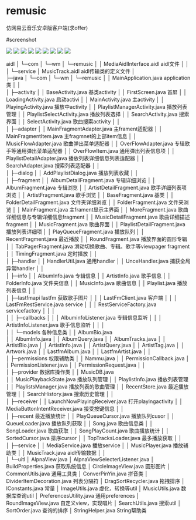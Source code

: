 # remusic
仿网易云音乐安卓版客户端(求offer)

#screenshot

![](https://github.com/aa112901/remusic/blob/master/remusic/screenshot/device-2016-03-24-133321%20(%E5%A4%8D%E5%88%B6).png) ![](https://github.com/aa112901/remusic/blob/master/remusic/screenshot/device-2016-03-24-133341%20(%E5%A4%8D%E5%88%B6).png)
![](https://github.com/aa112901/remusic/blob/master/remusic/screenshot/device-2016-03-24-133544%20(%E5%A4%8D%E5%88%B6).png)
![](https://github.com/aa112901/remusic/blob/master/remusic/screenshot/play_change.png)
![](https://github.com/aa112901/remusic/blob/master/remusic/screenshot/device-2016-03-24-134104%20(%E5%A4%8D%E5%88%B6).png)
![](https://github.com/aa112901/remusic/blob/master/remusic/screenshot/device-2016-03-24-151931%20(%E5%A4%8D%E5%88%B6).png)
![](https://github.com/aa112901/remusic/blob/master/remusic/screenshot/device-2016-03-24-134324%20(%E5%A4%8D%E5%88%B6).png)
![](https://github.com/aa112901/remusic/blob/master/remusic/screenshot/device-2016-03-26-121911%20(%E5%A4%8D%E5%88%B6).png)
![](https://github.com/aa112901/remusic/blob/master/remusic/screenshot/device-2016-03-26-123513.png)


aidl
│  └─com
│      └─wm
│          └─remusic
│              │  MediaAidlInterface.aidl  aidl文件
│              │  
│              └─service
│                      MusicTrack.aidl      aidl传输类的定义文件
│                      
├─java
│  └─com
│      └─wm
│          └─remusic
│              │  MainApplication.java    application类
│              │  
│              ├─activity
│              │      BaseActivity.java   基类activity
│              │      FirstScreen.java    首屏
│              │      LoadingActivity.java   启动activi
│              │      MainActivity.java   主activity
│              │      PlayingActivity.java   播放中activity
│              │      PlaylistManagerActivity.java   播放列表管理
│              │      PlaylistSelectActivity.java    播放列表选择
│              │      SearchActivity.java    搜索界面
│              │      SelectActivity.java    歌曲搜索activity
│              │      
│              ├─adapter
│              │      MainFragmentAdapter.java 主frament适配器
│              │      MainFragmentItem.java   主fragmnet的上部item信息
│              │      MusicFlowAdapter.java   歌曲弹出菜单适配器
│              │      OverFlowAdapter.java    专辑歌手等通用弹出菜单适配器
│              │      OverFlowItem.java       通用弹出列表信息项
│              │      PlaylistDetailAdapter.java  播放列表详细信息列表适配器
│              │      SearchAdapter.java       搜索列表适配器
│              │      
│              ├─dialog
│              │      AddPlaylistDialog.java   播放列表收藏
│              │      
│              ├─fragment
│              │      AlbumDetailFragment.java   专辑详细浏览
│              │      AlbumFragment.java           专辑浏览
│              │      ArtistDetailFragment.java    歌手详细列表项浏览
│              │      ArtistFragment.java          歌手浏览
│              │      BaseFragment.java            基类
│              │      FolderDetailFragment.java    文件夹详细浏览
│              │      FolderFragment.java          文件夹浏览
│              │      MainFragment.java            主frament显示主界面
│              │      MoreFragment.java            歌曲详细信息与专辑详细信息fragment
│              │      MusicDetailFragment.java     歌曲详细描述fragment
│              │      MusicFragment.java           歌曲界面
│              │      PlaylistDetailFragment.java  播放列表详细项
│              │      PlayQueueFragment.java       播放队列
│              │      RecentFragment.java          最近播放
│              │      RoundFragment.java           播放界面的圆形专辑
│              │      TabPagerFragment.java        滑动切换歌曲、专辑。歌手等viewpager fragment
│              │      TimingFragment.java          定时播放
│              │      
│              ├─handler 
│              │      HandlerUtil.java             通用handler
│              │      UnceHandler.java             捕获全局异常handler
│              │       
│              ├─info
│              │      AlbumInfo.java                专辑信息
│              │      ArtistInfo.java               歌手信息
│              │      FolderInfo.java               文件夹信息
│              │      MusicInfo.java                歌曲信息
│              │      Playlist.java                 播放列表信息
│              │        
│              ├─lastfmapi                          lastfm 获取歌手图片
│              │  │  LastFmClient.java              客户端
│              │  │  LastFmRestService.java          service
│              │  │  RestServiceFactory.java         servicefactory
│              │  │  
│              │  ├─callbacks
│              │  │      AlbuminfoListener.java     专辑信息监听
│              │  │      ArtistInfoListener.java    歌手信息监听
│              │  │      
│              │  └─models                       各种信息类
│              │          AlbumBio.java         
│              │          AlbumInfo.java
│              │          AlbumQuery.java
│              │          AlbumTracks.java
│              │          ArtistBio.java
│              │          ArtistInfo.java
│              │          ArtistQuery.java
│              │          ArtistTag.java
│              │          Artwork.java
│              │          LastfmAlbum.java
│              │          LastfmArtist.java
│              │           
│              ├─permissions                 权限辅助类
│              │      Nammu.java
│              │      PermissionCallback.java
│              │      PermissionListener.java
│              │      PermissionRequest.java
│              │       
│              ├─provider                     数据库操作类
│              │      MusicDB.java            
│              │      MusicPlaybackState.java  播放队列管理
│              │      PlaylistInfo.java        播放列表管理
│              │      PlaylistsManager.java     播放列表的歌曲管理
│              │      RecentStore.java          最近播放管理
│              │      SearchHistory.java        搜索历史管理
│              │      
│              ├─receiver
│              │      LaunchNowPlayingReceiver.java   打开playingactivity
│              │      MediaButtonIntentReceiver.java   接受按键信息
│              │      
│              ├─recent                          最近播放统计
│              │      PlayQueueCursor.java       播放队列cusor
│              │      QueueLoader.java           播放队列获取
│              │      Song.java                  歌曲信息类
│              │      SongLoader.java            歌曲获取
│              │      SongPlayCount.java         歌曲播放统计
│              │      SortedCursor.java          排序cursor
│              │      TopTracksLoader.java       最多播放获取
│              │      
│              ├─service
│              │      MediaService.java           播放service
│              │      MusicPlayer.java            播放辅助类
│              │      MusicTrack.java             aidl传输数据
│              │      
│              └─uitl
│                      AlpnaView.java
│                      AlpnaViewSelecterListener.java
│                      BuildProperties.java      获取系统信息
│                      CircleImageView.java      圆形图片
│                      CommonUtils.java          通用工具类
│                      ConverPinYin.java          拼音类
│                      DividerItemDecoration.java  列表分隔符
│                      DragSortRecycler.java     拖拽排序
│                      IConstants.java           常量
│                      ImageUtils.java            虚化，转换等util
│                      MusicUtils.java            数据库查询util
│                      PreferencesUtility.java    通用preferences
│                      RoundImageView.java         自定义view，实现唱片
│                      SearchUtils.java            搜索util
│                      SortOrder.java              查询的排序
│                      StringHelper.java            String帮助类
